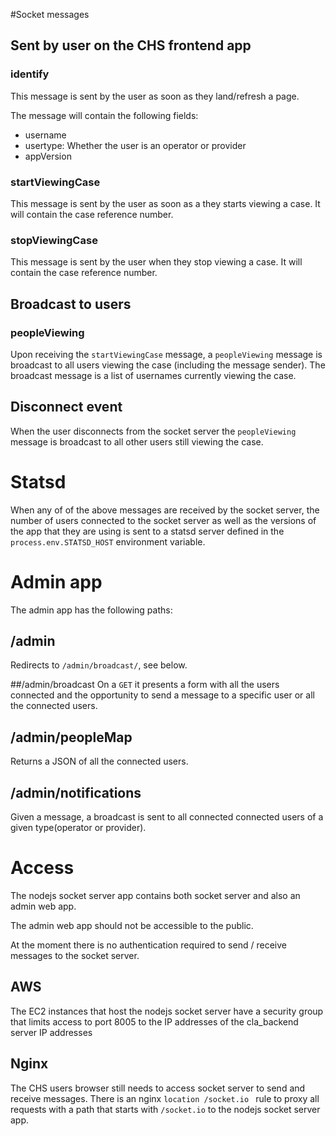 #Socket messages
## Sent by user on the CHS frontend app
### identify
This message is sent by the user as soon as they land/refresh a page.

The message will contain the following fields:
- username
- usertype: Whether the user is an operator or provider
- appVersion

### startViewingCase
This message is sent by the user as soon as a they starts viewing a case. It will contain the case reference number.

### stopViewingCase
This message is sent by the user when they stop viewing a case. It will contain the case reference number.

## Broadcast to users
### peopleViewing
Upon receiving  the `startViewingCase` message,  a `peopleViewing` message is broadcast to all users viewing the case (including the
message sender). The broadcast message is a list of usernames currently viewing the case.

## Disconnect event
When the user disconnects from the socket server the `peopleViewing` message is broadcast to all other users still viewing the case.

# Statsd
When any of of the above messages are received by the socket server, the number of users connected to the socket server as well as 
the versions of the app that they are using is sent to a statsd server defined in the ` process.env.STATSD_HOST` environment variable.

# Admin app
The admin app has the following paths:

## /admin
Redirects to `/admin/broadcast/`, see below.

##/admin/broadcast
On a `GET` it presents a form with all the users connected and the opportunity to send a message to a specific user or
all the connected users.
  

## /admin/peopleMap
Returns a JSON of all the connected users.

## /admin/notifications
Given a message, a broadcast is sent to all connected connected users of a given type(operator or provider).

# Access
The nodejs socket server app contains both socket server and also an admin web app.

The admin web app should not be accessible to the public.

At the moment there is no authentication required to send / receive messages to the socket server. 

## AWS
The EC2 instances that host the nodejs socket server have a security group that limits access to port 8005 to the IP addresses
of the cla_backend server IP addresses

## Nginx
The CHS users browser still needs to access socket server to send and receive messages.
There is an nginx `location /socket.io ` rule to proxy all requests with a path that starts with `/socket.io` to the
nodejs socket server app.
